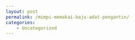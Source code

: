 ```yaml
---
layout: post
permalink: /mimpi-memakai-baju-adat-pengantin/
categories:
    - Uncategorized
---
```


